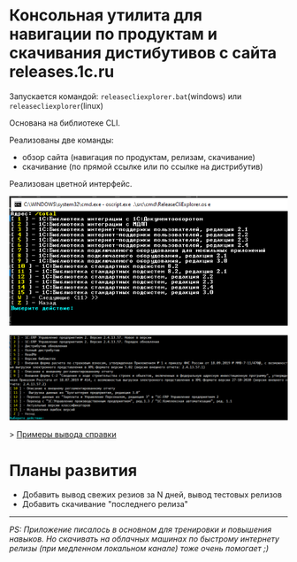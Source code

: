 # Консольная утилита для навигации по продуктам и скачивания дистибутивов с сайта releases.1c.ru

Запускается командой: `releasecliexplorer.bat`(windows) или `releasecliexplorer`(linux)

Основана на библиотеке CLI.

Реализованы две команды:
- обзор сайта (навигация по продуктам, релизам, скачивание)
- скачивание (по прямой ссылке или по ссылке на дистрибутив)

Реализован цветной интерфейс.

![doc/stdout1.png](doc/stdout1.png)

![doc/stdout2.png](doc/stdout2.png)

\> [Примеры вывода справки](doc/console2.md)
# Планы развития

- Добавить вывод свежих резиов за N дней, вывод тестовых релизов
- Добавить скачивание "последнего релиза"


---

*PS: Приложение писалось в основном для тренировки и повышения навыков. Но скачивать на облачных машинах по быстрому интернету релизы (при медленном локальном канале) тоже очень помогает ;)*